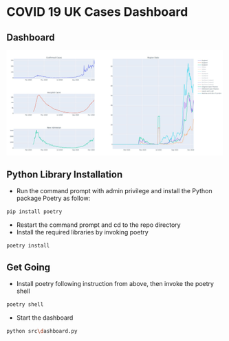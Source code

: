 # COVID 19 UK Cases Dashboard 

## Dashboard
![](img/dash.JPG)
## Python Library Installation 
- Run the command prompt with admin privilege and install the Python package Poetry as follow: 
```bash
pip install poetry
```
- Restart the command prompt and cd to the repo directory 
- Install the required libraries by invoking poetry 
```bash
poetry install 
``` 

## Get Going
- Install poetry following instruction from above, then invoke the poetry shell  
```bash
poetry shell 
``` 
- Start the dashboard
```bash
python src\dashboard.py
``` 
